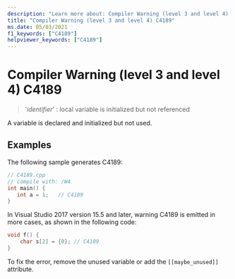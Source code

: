 ```yaml
---
description: "Learn more about: Compiler Warning (level 3 and level 4) C4189"
title: "Compiler Warning (level 3 and level 4) C4189"
ms.date: 05/03/2021
f1_keywords: ["C4189"]
helpviewer_keywords: ["C4189"]
---
```

# Compiler Warning (level 3 and level 4) C4189

> '*identifier*' : local variable is initialized but not referenced

A variable is declared and initialized but not used.

## Examples

The following sample generates C4189:

```cpp
// C4189.cpp
// compile with: /W4
int main() {
   int a = 1;   // C4189
}
```

In Visual Studio 2017 version 15.5 and later, warning C4189 is emitted in more cases, as shown in the following code:

```cpp
void f() {
    char s[2] = {0}; // C4189
}
```

To fix the error, remove the unused variable or add the `[[maybe_unused]]` attribute.
